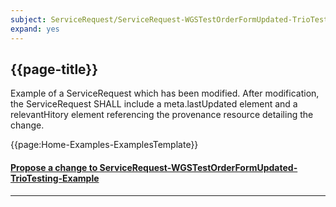 ```yaml
---
subject: ServiceRequest/ServiceRequest-WGSTestOrderFormUpdated-TrioTesting-Example
expand: yes
---
```



## {{page-title}}

Example of a ServiceRequest which has been modified. After modification, the ServiceRequest SHALL include a meta.lastUpdated element and a relevantHitory element referencing the provenance resource detailing the change.

{{page:Home-Examples-ExamplesTemplate}}


<div id="Feedback" class="tabcontent">
<h4><a href='https://simplifier.net/NHS-Digital-FHIR-Genomics-Implementation-Guide/ServiceRequest-ServiceRequest-WGSTestOrderFormUpdated-TrioTesting-Example/~issues?level=File' target="_blank">Propose a change to ServiceRequest-WGSTestOrderFormUpdated-TrioTesting-Example</a></h4>
</div>

---